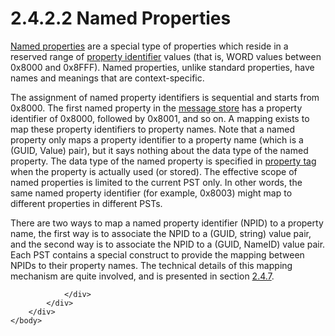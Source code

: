<html dir="LTR" xmlns:mshelp="http://msdn.microsoft.com/mshelp" xmlns:ddue="http://ddue.schemas.microsoft.com/authoring/2003/5" xmlns:xlink="http://www.w3.org/1999/xlink" xmlns:tool="http://www.microsoft.com/tooltip">
    <head>
        <meta http-equiv="Content-Type" content="text/html; CHARSET=utf-8"></meta>
        <meta name="save" content="history"></meta>
        <title>2.4.2.2 Named Properties</title>
        <xml>
            <mshelp:toctitle title="2.4.2.2 Named Properties"></mshelp:toctitle>
            <mshelp:rltitle title="[MS-PST]: Named Properties"></mshelp:rltitle>
            <mshelp:keyword index="A" term="60003704-dfa6-476f-b782-ce8bb52a2df3"></mshelp:keyword>
            <mshelp:attr name="DCSext.ContentType" value="open specification"></mshelp:attr>
            <mshelp:attr name="AssetID" value="60003704-dfa6-476f-b782-ce8bb52a2df3"></mshelp:attr>
            <mshelp:attr name="TopicType" value="kbRef"></mshelp:attr>
            <mshelp:attr name="DCSext.Title" value="[MS-PST]: Named Properties" />
        </xml>
    </head>
    <body>
        <div id="header">
            <h1 class="heading">2.4.2.2 Named Properties</h1>
        </div>
        <div id="mainSection">
            <div id="mainBody">
                <div id="allHistory" class="saveHistory"></div>
                <div id="sectionSection0" class="section" name="collapseableSection">
                    

<p><a href="08220cc9-69b1-4072-a2e7-2a0ff201d505.htm#gt_e6245def-e67d-4ab2-8c7d-04863b1c1063">Named
properties</a> are a special type of properties which reside in a reserved
range of <a href="08220cc9-69b1-4072-a2e7-2a0ff201d505.htm#gt_382ac1cd-8ff9-493a-bfec-d9ad08955707">property identifier</a>
values (that is, WORD values between 0x8000 and 0x8FFF). Named properties,
unlike standard properties, have names and meanings that are context-specific.</p>

<p>The assignment of named property identifiers is sequential
and starts from 0x8000. The first named property in the <a href="08220cc9-69b1-4072-a2e7-2a0ff201d505.htm#gt_fda94a53-448d-48d5-9991-176c530ff597">message store</a> has a
property identifier of 0x8000, followed by 0x8001, and so on. A mapping exists
to map these property identifiers to property names. Note that a named property
only maps a property identifier to a property name (which is a (GUID, Value)
pair), but it says nothing about the data type of the named property. The data
type of the named property is specified in <a href="08220cc9-69b1-4072-a2e7-2a0ff201d505.htm#gt_550ffe03-4145-49d1-8370-a9906b00452c">property tag</a> when the
property is actually used (or stored). The effective scope of named properties
is limited to the current PST only. In other words, the same named property
identifier (for example, 0x8003) might map to different properties in different
PSTs.</p>

<p>There are two ways to map a named property identifier (NPID)
to a property name, the first way is to associate the NPID to a (GUID, string)
value pair, and the second way is to associate the NPID to a (GUID, NameID)
value pair. Each PST contains a special construct to provide the mapping
between NPIDs to their property names. The technical details of this mapping
mechanism are quite involved, and is presented in section <a href="e17e195d-0454-4b9b-b398-c9127a26a678.htm">2.4.7</a>.</p>


                </div>
            </div>
        </div>
    </body>
</html>